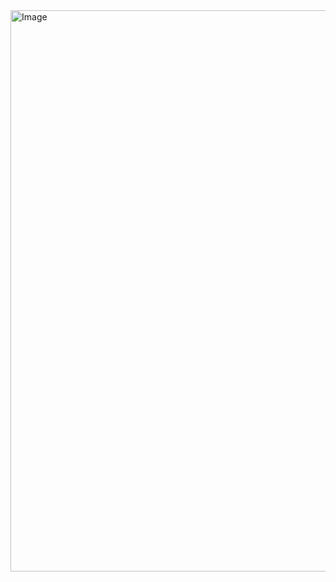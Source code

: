 <img width="1908" height="898" alt="Image" src="https://github.com/user-attachments/assets/7d48f28a-a1ca-4076-ad24-57113aa0abbd" />
